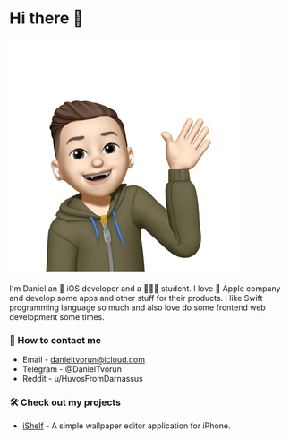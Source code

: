 # Hi there 👋

![My Memoji](mediafiles/05595cb6dd1d3c2750ec185f9ec3c5d2-sticker.PNG)

I'm Daniel an 🔨 iOS developer and a 👨🏻‍💻 student. I love 🍏 Apple company and develop some apps and other stuff for their products. I like Swift programming language so much and also love do some frontend web development some times.

### 💬 How to contact me
- Email - danieltvorun@icloud.com
- Telegram - @DanielTvorun
- Reddit - u/HuvosFromDarnassus

### 🛠 Check out my projects
- [iShelf](https://github.com/HuvosFromDarnassus/iShelf) - A simple wallpaper editor application for iPhone.
